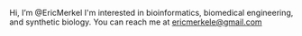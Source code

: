 Hi, I’m @EricMerkel
I'm interested in bioinformatics, biomedical engineering, and synthetic biology.
You can reach me at ericmerkele@gmail.com
